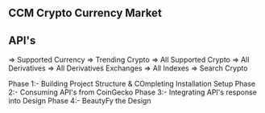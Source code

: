 ## CCM Crypto Currency Market

## API's

=> Supported Currency
=> Trending Crypto
=> All Supported Crypto
=> All Derivatives
=> All Derivatives Exchanges
=> All Indexes
=> Search Crypto


Phase 1:- Building Project Structure & COmpleting Installation Setup
Phase 2:- Consuming API's from CoinGecko 
Phase 3:- Integrating API's response into Design
Phase 4:- BeautyFy the Design

